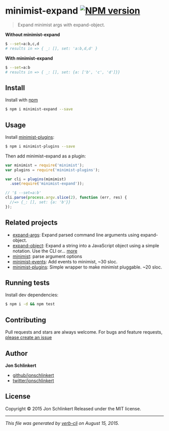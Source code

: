 # minimist-expand [![NPM version](https://badge.fury.io/js/minimist-expand.svg)](http://badge.fury.io/js/minimist-expand)

> Expand minimist args with expand-object.

**Without minimist-expand**

```sh
$ --set=a:b,c,d
# results in => { _: [], set: 'a:b,d,d' }
```

**With minimist-expand**

```sh
$ --set=a:b
# results in => { _: [], set: {a: ['b', 'c', 'd']}}
```

## Install

Install with [npm](https://www.npmjs.com/)

```sh
$ npm i minimist-expand --save
```

## Usage

Install [minimist-plugins](https://github.com/jonschlinkert/minimist-plugins):

```sh
$ npm i minimist-plugins --save
```

Then add minimist-expand as a plugin:

```js
var minimist = require('minimist');
var plugins = require('minimist-plugins');

var cli = plugins(mimimist)
  .use(require('minimist-expand'));

// '$ --set=a:b'
cli.parse(process.argv.slice(2), function (err, res) {
  //=> {_: [], set: {a: 'b'}}
});
```

## Related projects

* [expand-args](https://github.com/jonschlinkert/expand-args): Expand parsed command line arguments using expand-object.
* [expand-object](https://github.com/jonschlinkert/expand-object): Expand a string into a JavaScript object using a simple notation. Use the CLI or… [more](https://github.com/jonschlinkert/expand-object)
* [minimist](https://github.com/substack/minimist): parse argument options
* [minimist-events](https://github.com/jonschlinkert/minimist-events): Add events to minimist, ~30 sloc.
* [minimist-plugins](https://github.com/jonschlinkert/minimist-plugins): Simple wrapper to make minimist pluggable. ~20 sloc.

## Running tests

Install dev dependencies:

```sh
$ npm i -d && npm test
```

## Contributing

Pull requests and stars are always welcome. For bugs and feature requests, [please create an issue](https://github.com/jonschlinkert/minimist-expand/issues/new)

## Author

**Jon Schlinkert**

+ [github/jonschlinkert](https://github.com/jonschlinkert)
+ [twitter/jonschlinkert](http://twitter.com/jonschlinkert)

## License

Copyright © 2015 Jon Schlinkert
Released under the MIT license.

***

_This file was generated by [verb-cli](https://github.com/assemble/verb-cli) on August 15, 2015._